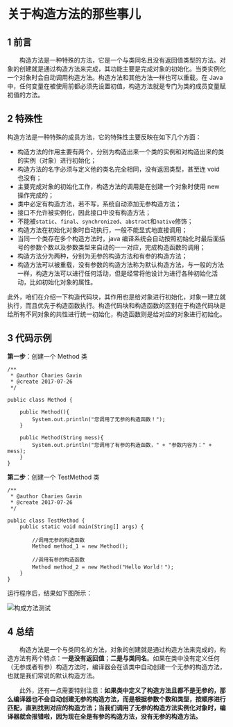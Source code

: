 # 关于构造方法的那些事儿

1 前言
----

　　构造方法是一种特殊的方法，它是一个与类同名且没有返回值类型的方法。对象的创建就是通过构造方法来完成，其功能主要是完成对象的初始化。当类实例化一个对象时会自动调用构造方法。构造方法和其他方法一样也可以重载。在 Java 中，任何变量在被使用前都必须先设置初值，构造方法就是专门为类的成员变量赋初值的方法。

2 特殊性
-----

构造方法是一种特殊的成员方法，它的特殊性主要反映在如下几个方面：

 - 构造方法的作用主要有两个，分别为构造出来一个类的实例和对构造出来的类的实例（对象）进行初始化；
 - 构造方法的名字必须与定义他的类名完全相同，没有返回类型，甚至连 void 也没有；
 - 主要完成对象的初始化工作，构造方法的调用是在创建一个对象时使用 new 操作完成的；
 - 类中必定有构造方法，若不写，系统自动添加无参构造方法；
 - 接口不允许被实例化，因此接口中没有构造方法；
 - 不能被`static`、`final`、`synchronized`、`abstract`和`native`修饰；
 - 构造方法在初始化对象时自动执行，一般不能显式地直接调用；
 - 当同一个类存在多个构造方法时，java 编译系统会自动按照初始化时最后面括号的参数个数以及参数类型来自动的一一对应，完成构造函数的调用；
 - 构造方法分为两种，分别为无参的构造方法和有参的构造方法；
 - 构造方法可以被重载，没有参数的构造方法称为默认构造方法，与一般的方法一样，构造方法可以进行任何活动，但是经常将他设计为进行各种初始化活动，比如初始化对象的属性。　　

此外，咱们在介绍一下构造代码块，其作用也是给对象进行初始化，对象一建立就执行，而且优先于构造函数执行。构造代码块和构造函数的区别在于构造代码块是给所有不同对象的共性进行统一初始化，构造函数则是给对应的对象进行初始化。

3 代码示例
------

**第一步**：创建一个 Method 类

```
/**
 * @author Charies Gavin
 * @create 2017-07-26
 */

public class Method {

    public Method(){
        System.out.println("您调用了无参的构造函数！");
    }

    public Method(String mess){
        System.out.println("您调用了有参的构造函数，" + "参数内容为：" + mess);
    }
}
```
**第二步**：创建一个 TestMethod 类

```
/**
 * @author Charies Gavin
 * @create 2017-07-26
 */

public class TestMethod {
    public static void main(String[] args) {

        //调用无参的构造函数
        Method method_1 = new Method();

        //调用有参的构造函数
        Method method_2 = new Method("Hello World！");
    }
}
```
运行程序后，结果如下图所示：

![构成方法测试](http://img.blog.csdn.net/20170214114252769)

4 总结
----

　　构造方法是一个与类同名的方法，对象的创建就是通过构造方法来完成的，构造方法有两个特点：**一是没有返回值**；**二是与类同名**。如果在类中没有定义任何（无参或者有参）构造方法时，编译器会在该类中自动创建一个无参的构造方法，也就是我们常说的默认构造方法。

　　此外，还有一点需要特别注意：**如果类中定义了构造方法且都不是无参的，那么编译器也不会自动创建无参的构造方法，而是根据参数个数和类型，按顺序进行匹配，直到找到对应的构造方法；当我们调用了无参的构造方法实例化对象时，编译器就会报错啦，因为现在全是有参的构造方法，没有无参的构造方法。**
